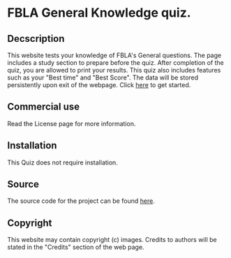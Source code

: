 
# FBLA General Knowledge quiz. 

## Decscription

This website tests your knowledge of FBLA's General questions. The page includes a study section to prepare before the quiz. After completion of the quiz, you are allowed to print your results. This quiz also includes features such as your "Best time" and "Best Score". The data will be stored persistently upon exit of the webpage. Click [here](https://kavin-siva.github.io/html/Home.html) to get started.

## Commercial use

Read the License page for more information.

## Installation

This Quiz does not require installation.

## Source

The source code for the project can be found [here](https://github.com/Garvit1307/Quiz).

## Copyright

This website may contain copyright (c) images. Credits to authors will be stated in the "Credits" section of the web page. 
